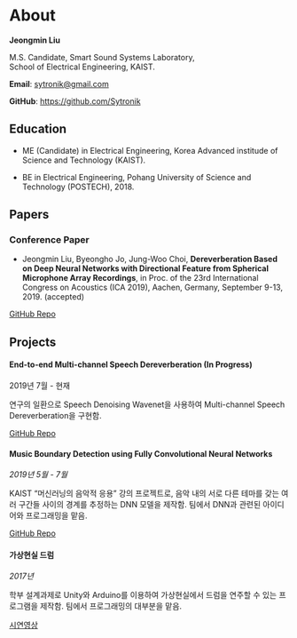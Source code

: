 # About

**Jeongmin Liu**

M.S. Candidate, Smart Sound Systems Laboratory,<br/>
School of Electrical Engineering, KAIST.

**Email**: <sytronik@gmail.com>

**GitHub**: <https://github.com/Sytronik>

## Education

- ME (Candidate) in Electrical Engineering, Korea Advanced institude of Science and Technology (KAIST).

- BE in Electrical Engineering, Pohang University of Science and Technology (POSTECH), 2018.

## Papers

### Conference Paper

- Jeongmin Liu, Byeongho Jo, Jung-Woo Choi, **Dereverberation Based on Deep Neural Networks with Directional Feature from Spherical Microphone Array Recordings**, in Proc. of the 23rd International Congress on Acoustics (ICA 2019), Aachen, Germany, September 9-13, 2019. (accepted)

[GitHub Repo](https://github.com/Sytronik/dereverberation-directional-feature)

## Projects

#### End-to-end Multi-channel Speech Dereverberation (In Progress)

2019년 7월 - 현재

연구의 일환으로 Speech Denoising Wavenet을 사용하여 Multi-channel Speech Dereverberation을 구현함.

[GitHub Repo](https://github.com/Sytronik/denoising-wavenet-pytorch)

#### Music Boundary Detection using Fully Convolutional Neural Networks

*2019년 5월 - 7월*

KAIST “머신러닝의 음악적 응용” 강의 프로젝트로, 음악 내의 서로 다른 테마를 갖는 여러 구간들 사이의 경계를 추정하는 DNN 모델을 제작함. 팀에서 DNN과 관련된 아이디어와 프로그래밍을 맡음.

<!-- Report https://arxiv -->
[GitHub Repo](https://github.com/Sytronik/music-boundary-detection)

#### 가상현실 드럼

*2017년*

학부 설계과제로 Unity와 Arduino를 이용하여 가상현실에서 드럼을 연주할 수 있는 프로그램을 제작함. 팀에서 프로그래밍의 대부분을 맡음.

[시연영상](https://youtu.be/QXyJwmr9mhQ)
